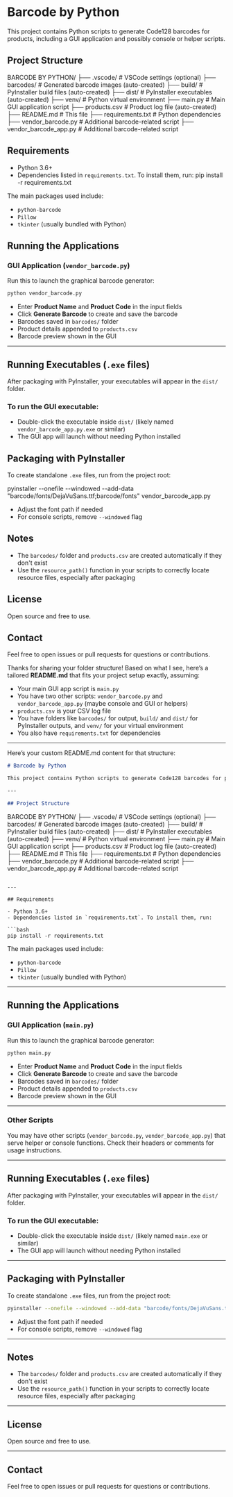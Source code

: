 
# Barcode by Python

This project contains Python scripts to generate Code128 barcodes for products, including a GUI application and possibly console or helper scripts.

## Project Structure


BARCODE BY PYTHON/
├── .vscode/                      # VSCode settings (optional)
├── barcodes/                     # Generated barcode images (auto-created)
├── build/                        # PyInstaller build files (auto-created)
├── dist/                         # PyInstaller executables (auto-created)
├── venv/                         # Python virtual environment
├── main.py                       # Main GUI application script
├── products.csv                  # Product log file (auto-created)
├── README.md                    # This file
├── requirements.txt              # Python dependencies
├── vendor\_barcode.py             # Additional barcode-related script
├── vendor\_barcode\_app.py         # Additional barcode-related script


## Requirements

- Python 3.6+  
- Dependencies listed in `requirements.txt`. To install them, run:
pip install -r requirements.txt


The main packages used include:
* `python-barcode`
* `Pillow`
* `tkinter` (usually bundled with Python)

## Running the Applications

### GUI Application (`vendor_barcode.py`)

Run this to launch the graphical barcode generator:

```bash
python vendor_barcode.py
```

* Enter **Product Name** and **Product Code** in the input fields
* Click **Generate Barcode** to create and save the barcode
* Barcodes saved in `barcodes/` folder
* Product details appended to `products.csv`
* Barcode preview shown in the GUI

---

## Running Executables (`.exe` files)

After packaging with PyInstaller, your executables will appear in the `dist/` folder.

### To run the GUI executable:

* Double-click the executable inside `dist/` (likely named `vendor_barcode_app.py.exe` or similar)
* The GUI app will launch without needing Python installed

## Packaging with PyInstaller

To create standalone `.exe` files, run from the project root:

pyinstaller --onefile --windowed --add-data "barcode/fonts/DejaVuSans.ttf;barcode/fonts" vendor_barcode_app.py


* Adjust the font path if needed
* For console scripts, remove `--windowed` flag

## Notes

* The `barcodes/` folder and `products.csv` are created automatically if they don't exist
* Use the `resource_path()` function in your scripts to correctly locate resource files, especially after packaging

## License
Open source and free to use.

## Contact
Feel free to open issues or pull requests for questions or contributions.





Thanks for sharing your folder structure! Based on what I see, here’s a tailored **README.md** that fits your project setup exactly, assuming:

* Your main GUI app script is `main.py`
* You have two other scripts: `vendor_barcode.py` and `vendor_barcode_app.py` (maybe console and GUI or helpers)
* `products.csv` is your CSV log file
* You have folders like `barcodes/` for output, `build/` and `dist/` for PyInstaller outputs, and `venv/` for your virtual environment
* You also have `requirements.txt` for dependencies

---

Here’s your custom README.md content for that structure:

```markdown
# Barcode by Python

This project contains Python scripts to generate Code128 barcodes for products, including a GUI application and possibly console or helper scripts.

---

## Project Structure

```

BARCODE BY PYTHON/
├── .vscode/                      # VSCode settings (optional)
├── barcodes/                     # Generated barcode images (auto-created)
├── build/                        # PyInstaller build files (auto-created)
├── dist/                         # PyInstaller executables (auto-created)
├── venv/                         # Python virtual environment
├── main.py                       # Main GUI application script
├── products.csv                  # Product log file (auto-created)
├── README.md                    # This file
├── requirements.txt              # Python dependencies
├── vendor\_barcode.py             # Additional barcode-related script
├── vendor\_barcode\_app.py         # Additional barcode-related script

````

---

## Requirements

- Python 3.6+  
- Dependencies listed in `requirements.txt`. To install them, run:

```bash
pip install -r requirements.txt
````

The main packages used include:

* `python-barcode`
* `Pillow`
* `tkinter` (usually bundled with Python)

---

## Running the Applications

### GUI Application (`main.py`)

Run this to launch the graphical barcode generator:

```bash
python main.py
```

* Enter **Product Name** and **Product Code** in the input fields
* Click **Generate Barcode** to create and save the barcode
* Barcodes saved in `barcodes/` folder
* Product details appended to `products.csv`
* Barcode preview shown in the GUI

---

### Other Scripts

You may have other scripts (`vendor_barcode.py`, `vendor_barcode_app.py`) that serve helper or console functions.
Check their headers or comments for usage instructions.

---

## Running Executables (`.exe` files)

After packaging with PyInstaller, your executables will appear in the `dist/` folder.

### To run the GUI executable:

* Double-click the executable inside `dist/` (likely named `main.exe` or similar)
* The GUI app will launch without needing Python installed

---

## Packaging with PyInstaller

To create standalone `.exe` files, run from the project root:

```bash
pyinstaller --onefile --windowed --add-data "barcode/fonts/DejaVuSans.ttf;barcode/fonts" main.py
```

* Adjust the font path if needed
* For console scripts, remove `--windowed` flag

---

## Notes

* The `barcodes/` folder and `products.csv` are created automatically if they don't exist
* Use the `resource_path()` function in your scripts to correctly locate resource files, especially after packaging

---

## License

Open source and free to use.

---

## Contact

Feel free to open issues or pull requests for questions or contributions.
